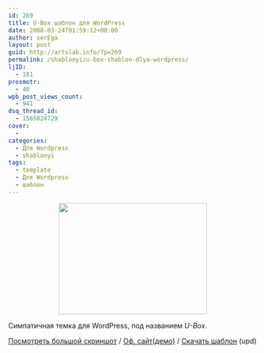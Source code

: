 ```yaml
---
id: 269
title: U-Box шаблон для WordPress
date: 2008-03-24T01:59:12+00:00
author: serEga
layout: post
guid: http://artslab.info/?p=269
permalink: /shablonyi/u-box-shablon-dlya-wordpress/
ljID:
  - 181
prosmotr:
  - 40
wpb_post_views_count:
  - 941
dsq_thread_id:
  - 1565024729
cover:
  -
categories:
  - Для Wordpress
  - shablonyi
tags:
  - template
  - Для Wordpress
  - шаблон
---
```

<center>
  <a href="{{site.img_cdn}}/screenshot.png"><img src="{{site.img_cdn}}/screenshot.png" alt="" title="screenshot" width="300" height="225" class="alignnone size-full wp-image-838" /></a>
</center>



Cимпатичная темка для WordPress, под названием _U-Box_.

<a TARGET="_blank" HREF="http://utombox.com/box/ubox.png">Посмотреть большой скриншот</a> / <a TARGET="_blank" HREF="http://utombox.com/">Оф. сайт(демо)</a> / <a TARGET="_blank" HREF="http://utombox.com/box/ubox-rc3.tar.gz">Скачать шаблон</a> (upd)